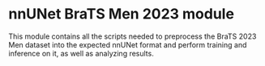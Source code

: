 # nnUNet BraTS Men 2023 module

This module contains all the scripts needed to preprocess the BraTS 2023 Men dataset into the expected nnUNet format and perform training and inference on it, as well as analyzing results.
